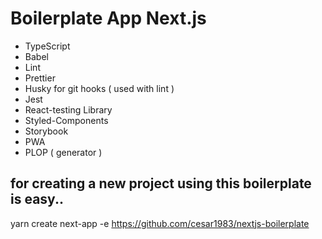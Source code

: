 # Boilerplate App Next.js 

- TypeScript
- Babel
- Lint
- Prettier
- Husky for git hooks ( used with lint )
- Jest
- React-testing Library
- Styled-Components
- Storybook
- PWA
- PLOP ( generator )


## for creating a new project using this boilerplate is easy..

yarn create next-app -e https://github.com/cesar1983/nextjs-boilerplate


